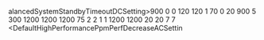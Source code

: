 alancedSystemStandbyTimeoutDCSetting>900</DefaultBalancedSystemStandbyTimeoutDCSetting>
			<DefaultBalancedUIButtonActionACSetting>0</DefaultBalancedUIButtonActionACSetting>
			<DefaultBalancedUIButtonActionDCSetting>0</DefaultBalancedUIButtonActionDCSetting>
			<DefaultBalancedUnattendedSleepTimeoutACSetting>120</DefaultBalancedUnattendedSleepTimeoutACSetting>
			<DefaultBalancedUnattendedSleepTimeoutDCSetting>120</DefaultBalancedUnattendedSleepTimeoutDCSetting>
			<DefaultBalancedUserPresencePredictionModeDCSetting>1</DefaultBalancedUserPresencePredictionModeDCSetting>
			<DefaultBalancedEnergySaverBrightnessDCSetting>70</DefaultBalancedEnergySaverBrightnessDCSetting>
			<DefaultBalancedEnergySaverBatteryThresholdACSetting>0</DefaultBalancedEnergySaverBatteryThresholdACSetting>
			<DefaultBalancedEnergySaverBatteryThresholdDCSetting>20</DefaultBalancedEnergySaverBatteryThresholdDCSetting>
			<DefaultBalancedStandbyBudgetGracePeriodDCSetting>900</DefaultBalancedStandbyBudgetGracePeriodDCSetting>
			<DefaultBalancedStandbyBudgetPercentDCSetting>5</DefaultBalancedStandbyBudgetPercentDCSetting>
			<DefaultBalancedStandbyReserveGracePeriodDCSetting>300</DefaultBalancedStandbyReserveGracePeriodDCSetting>
			<DefaultBalancedStandbyReserveTimeDCSetting>1200</DefaultBalancedStandbyReserveTimeDCSetting>
			<DefaultHighPerformanceStandbyReserveTimeDCSetting>1200</DefaultHighPerformanceStandbyReserveTimeDCSetting>
			<DefaultPowerSaverStandbyReserveTimeDCSetting>1200</DefaultPowerSaverStandbyReserveTimeDCSetting>
			<DefaultBalancedStandbyResetPercentDCSetting>75</DefaultBalancedStandbyResetPercentDCSetting>
			<DefaultHighPerformanceCriticalBatteryActionACSetting>2</DefaultHighPerformanceCriticalBatteryActionACSetting>
			<DefaultHighPerformanceCriticalBatteryActionDCSetting>2</DefaultHighPerformanceCriticalBatteryActionDCSetting>
			<DefaultHighPerformanceDeepSleepACSetting>1</DefaultHighPerformanceDeepSleepACSetting>
			<DefaultHighPerformanceDeepSleepDCSetting>1</DefaultHighPerformanceDeepSleepDCSetting>
			<DefaultHighPerformanceHardDiskPowerDownTimeoutACSetting>1200</DefaultHighPerformanceHardDiskPowerDownTimeoutACSetting>
			<DefaultHighPerformanceHardDiskPowerDownTimeoutDCSetting>1200</DefaultHighPerformanceHardDiskPowerDownTimeoutDCSetting>
			<DefaultHighPerformancePpmCoreParkingDecreaseTimeACSetting>20</DefaultHighPerformancePpmCoreParkingDecreaseTimeACSetting>
			<DefaultHighPerformancePpmCoreParkingDecreaseTimeDCSetting>20</DefaultHighPerformancePpmCoreParkingDecreaseTimeDCSetting>
			<DefaultHighPerformancePpmCoreParkingIncreaseTimeACSetting>7</DefaultHighPerformancePpmCoreParkingIncreaseTimeACSetting>
			<DefaultHighPerformancePpmCoreParkingIncreaseTimeDCSetting>7</DefaultHighPerformancePpmCoreParkingIncreaseTimeDCSetting>
			<DefaultHighPerformancePpmPerfDecreaseACSettin